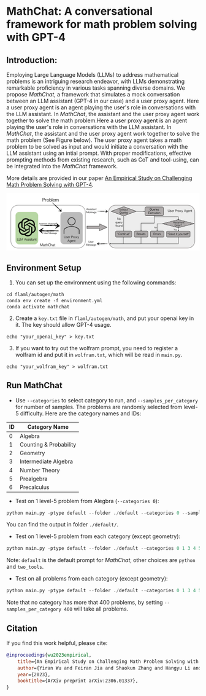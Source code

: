 # MathChat: A conversational framework for math problem solving with GPT-4

## Introduction:

Employing Large Language Models (LLMs) to address mathematical problems is an intriguing research endeavor, with LLMs demonstrating remarkable proficiency in various tasks spanning diverse domains. We propose *MathChat*, a framework that simulates a mock conversation between an LLM assistant (GPT-4 in our case) and a user proxy agent. Here a user proxy agent is an agent playing the user's role in conversations with the LLM assistant. In *MathChat*, the assistant and the user proxy agent work together to solve the math problem.Here a user proxy agent is an agent playing the user's role in conversations with the LLM assistant. In *MathChat*, the assistant and the user proxy agent work together to solve the math problem (See Figure below). The user proxy agent takes a math problem to be solved as input and would initiate a conversation with the LLM assistant using an intial prompt. With proper modifications, effective prompting methods from existing research, such as CoT and tool-using, can be integrated into the *MathChat* framework.

More details are provided in our paper [An Empirical Study on Challenging Math Problem Solving with GPT-4](https://arxiv.org/abs/2306.01337).

![Example Image](./mathchat.png)

## Environment Setup

1. You can set up the environment using the following commands:

```
cd flaml/autogen/math
conda env create -f environment.yml
conda activate mathchat
```

2. Create a `key.txt` file in `flaml/autogen/math`, and put your openai key in it. The key should allow GPT-4 usage.

```
echo "your_openai_key" > key.txt
```

3. If you want to try out the wolfram prompt, you need to register a wolfram id and put it in `wolfram.txt`, which will be read in `main.py`.

```
echo "your_wolfram_key" > wolfram.txt
```

## Run MathChat

- Use `--categories` to select category to run, and `--samples_per_category` for number of samples. The problems are randomly selected from level-5 difficulty. Here are the category names and IDs:

| ID | Category Name            |
|----|--------------------------|
| 0  | Algebra                  |
| 1  | Counting & Probability   |
| 2  | Geometry                 |
| 3  | Intermediate Algebra     |
| 4  | Number Theory            |
| 5  | Prealgebra               |
| 6  | Precalculus              |


- Test on 1 level-5 problem from Alegbra (`--categories 0`):

```python
python main.py -ptype default --folder ./default --categories 0 --samples_per_category 1
```
You can find the output in folder `./default/`.

- Test on 1 level-5 problem from each category (except geometry):
```python
python main.py -ptype default --folder ./default --categories 0 1 3 4 5 6 --samples_per_category 1
```

Note: `default` is the default prompt for *MathChat*, other choices are `python` and `two_tools`.

- Test on all problems from each category (except geometry):

```python
python main.py -ptype default --folder ./default --categories 0 1 3 4 5 6 --samples_per_category 400
```

Note that no category has more that 400 problems, by setting `--samples_per_category 400` will take all problems.

## Citation

If you find this work helpful, please cite:

```bibtex
@inproceedings{wu2023empirical,
    title={An Empirical Study on Challenging Math Problem Solving with GPT-4},
    author={Yiran Wu and Feiran Jia and Shaokun Zhang and Hangyu Li and Erkang Zhu and Yue Wang and Yin Tat Lee and Richard Peng and Qingyun Wu and Chi Wang},
    year={2023},
    booktitle={ArXiv preprint arXiv:2306.01337},
}
```
